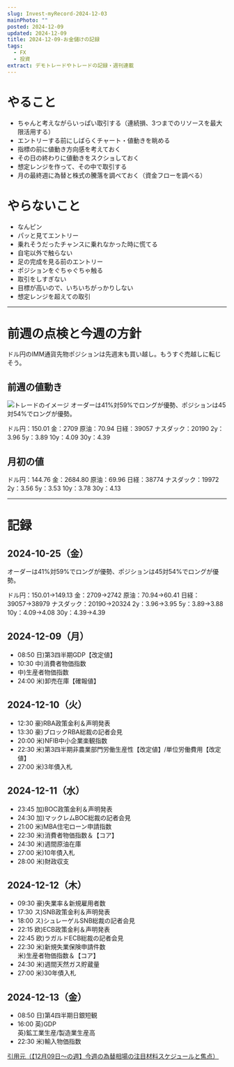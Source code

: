 ```yaml
---
slug: Invest-myRecord-2024-12-03
mainPhoto: ""
posted: 2024-12-09
updated: 2024-12-09
title: 2024-12-09-お金儲けの記録
tags:
  - FX
  - 投資
extract: デモトレードやトレードの記録・週刊連載
---
```

# やること

- ちゃんと考えながらいっぱい取引する（連続損、3つまでのリソースを最大限活用する）
- エントリーする前にしばらくチャート・値動きを眺める
- 指標の前に値動き方向感を考えておく
- その日の終わりに値動きをスクショしておく
- 想定レンジを作って、その中で取引する
- 月の最終週に為替と株式の騰落を調べておく（資金フローを調べる）
# やらないこと

- なんピン
- パッと見てエントリー
- 乗れそうだったチャンスに乗れなかった時に慌てる
- 自宅以外で触らない
- 足の完成を見る前のエントリー
- ポジションをぐちゃぐちゃ触る
- 取引をしすぎない
- 目標が高いので、いちいちがっかりしない
- 想定レンジを超えての取引
***
# 前週の点検と今週の方針

ドル円のIMM通貨先物ポジションは先週末も買い越し。もうすぐ売越しに転じそう。

## 前週の値動き

![トレードのイメージ](../../../images/invest/weekly/Invest-myRecord-2024-10-28/01.png)
オーダーは41%対59%でロングが優勢、ポジションは45対54%でロングが優勢。

ドル円：150.01
金：2709
原油：70.94
日経：39057
ナスダック：20190
2y：3.96
5y：3.89
10y：4.09
30y：4.39

## 月初の値

ドル円：144.76
金：2684.80
原油：69.96
日経：38774
ナスダック：19972
2y：3.56
5y：3.53
10y：3.78
30y：4.13
***
# 記録

## 2024-10-25（金）

オーダーは41%対59%でロングが優勢、ポジションは45対54%でロングが優勢。

ドル円：150.01→149.13
金：2709→2742
原油：70.94→60.41
日経：39057→38979
ナスダック：20190→20324
2y：3.96→3.95
5y：3.89→3.88
10y：4.09→4.08
30y：4.39→4.39

## 2024-12-09（月）

- 08:50	日)第3四半期GDP【改定値】
- 10:30	中)消費者物価指数
- 中)生産者物価指数
- 24:00	米)卸売在庫【確報値】

## 2024-12-10（火）

- 12:30	豪)RBA政策金利＆声明発表
- 13:30	豪)ブロックRBA総裁の記者会見
- 20:00	米)NFIB中小企業楽観指数
- 22:30	米)第3四半期非農業部門労働生産性【改定値】/単位労働費用【改定値】
- 27:00	米)3年債入札
## 2024-12-11（水）

- 23:45	加)BOC政策金利＆声明発表
- 24:30	加)マックレムBOC総裁の記者会見
- 21:00	米)MBA住宅ローン申請指数
- 22:30	米)消費者物価指数＆【コア】
- 24:30	米)週間原油在庫
- 27:00	米)10年債入札
- 28:00	米)財政収支
## 2024-12-12（木）

- 09:30	豪)失業率＆新規雇用者数
- 17:30	ス)SNB政策金利＆声明発表
- 18:00	ス)シュレーゲルSNB総裁の記者会見
- 22:15	欧)ECB政策金利＆声明発表
- 22:45	欧)ラガルドECB総裁の記者会見
- 22:30	米)新規失業保険申請件数  
  米)生産者物価指数＆【コア】
- 24:30	米)週間天然ガス貯蔵量
- 27:00	米)30年債入札
## 2024-12-13（金）

- 08:50	日)第4四半期日銀短観
- 16:00	英)GDP  
  英)鉱工業生産/製造業生産高
- 22:30	米)輸入物価指数

[引用元（【12月09日～の週】今週の為替相場の注目材料スケジュールと焦点）](https://kissfx.com/article/20241209weekfx.html)